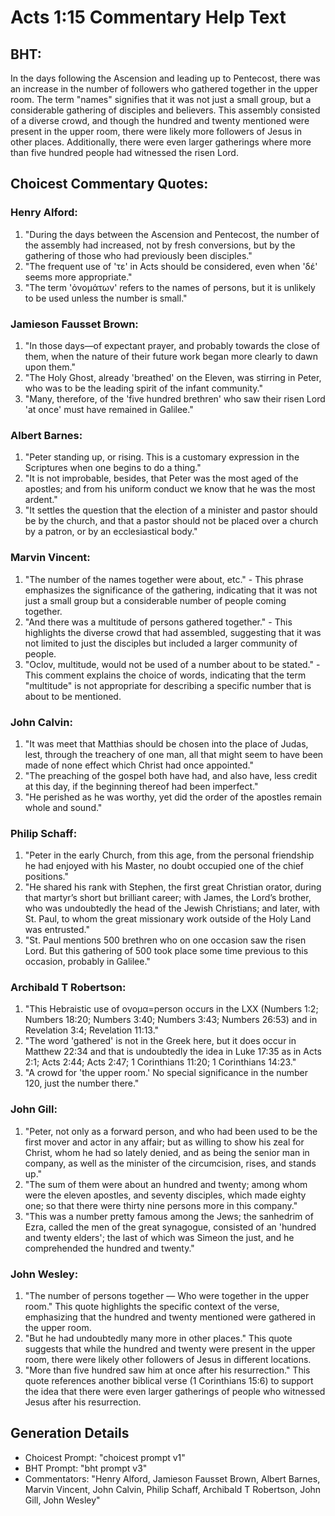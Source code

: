 # Acts 1:15 Commentary Help Text

## BHT:
In the days following the Ascension and leading up to Pentecost, there was an increase in the number of followers who gathered together in the upper room. The term "names" signifies that it was not just a small group, but a considerable gathering of disciples and believers. This assembly consisted of a diverse crowd, and though the hundred and twenty mentioned were present in the upper room, there were likely more followers of Jesus in other places. Additionally, there were even larger gatherings where more than five hundred people had witnessed the risen Lord.

## Choicest Commentary Quotes:
### Henry Alford:
1. "During the days between the Ascension and Pentecost, the number of the assembly had increased, not by fresh conversions, but by the gathering of those who had previously been disciples." 
2. "The frequent use of 'τε' in Acts should be considered, even when 'δέ' seems more appropriate." 
3. "The term 'ὀνομάτων' refers to the names of persons, but it is unlikely to be used unless the number is small."

### Jamieson Fausset Brown:
1. "In those days—of expectant prayer, and probably towards the close of them, when the nature of their future work began more clearly to dawn upon them." 
2. "The Holy Ghost, already 'breathed' on the Eleven, was stirring in Peter, who was to be the leading spirit of the infant community." 
3. "Many, therefore, of the 'five hundred brethren' who saw their risen Lord 'at once' must have remained in Galilee."

### Albert Barnes:
1. "Peter standing up, or rising. This is a customary expression in the Scriptures when one begins to do a thing." 
2. "It is not improbable, besides, that Peter was the most aged of the apostles; and from his uniform conduct we know that he was the most ardent."
3. "It settles the question that the election of a minister and pastor should be by the church, and that a pastor should not be placed over a church by a patron, or by an ecclesiastical body."

### Marvin Vincent:
1. "The number of the names together were about, etc." - This phrase emphasizes the significance of the gathering, indicating that it was not just a small group but a considerable number of people coming together.
2. "And there was a multitude of persons gathered together." - This highlights the diverse crowd that had assembled, suggesting that it was not limited to just the disciples but included a larger community of people.
3. "Oclov, multitude, would not be used of a number about to be stated." - This comment explains the choice of words, indicating that the term "multitude" is not appropriate for describing a specific number that is about to be mentioned.

### John Calvin:
1. "It was meet that Matthias should be chosen into the place of Judas, lest, through the treachery of one man, all that might seem to have been made of none effect which Christ had once appointed."
2. "The preaching of the gospel both have had, and also have, less credit at this day, if the beginning thereof had been imperfect."
3. "He perished as he was worthy, yet did the order of the apostles remain whole and sound."

### Philip Schaff:
1. "Peter in the early Church, from this age, from the personal friendship he had enjoyed with his Master, no doubt occupied one of the chief positions."
2. "He shared his rank with Stephen, the first great Christian orator, during that martyr’s short but brilliant career; with James, the Lord’s brother, who was undoubtedly the head of the Jewish Christians; and later, with St. Paul, to whom the great missionary work outside of the Holy Land was entrusted."
3. "St. Paul mentions 500 brethren who on one occasion saw the risen Lord. But this gathering of 500 took place some time previous to this occasion, probably in Galilee."

### Archibald T Robertson:
1. "This Hebraistic use of ονομα=person occurs in the LXX (Numbers 1:2; Numbers 18:20; Numbers 3:40; Numbers 3:43; Numbers 26:53) and in Revelation 3:4; Revelation 11:13." 
2. "The word 'gathered' is not in the Greek here, but it does occur in Matthew 22:34 and that is undoubtedly the idea in Luke 17:35 as in Acts 2:1; Acts 2:44; Acts 2:47; 1 Corinthians 11:20; 1 Corinthians 14:23."
3. "A crowd for 'the upper room.' No special significance in the number 120, just the number there."

### John Gill:
1. "Peter, not only as a forward person, and who had been used to be the first mover and actor in any affair; but as willing to show his zeal for Christ, whom he had so lately denied, and as being the senior man in company, as well as the minister of the circumcision, rises, and stands up."
2. "The sum of them were about an hundred and twenty; among whom were the eleven apostles, and seventy disciples, which made eighty one; so that there were thirty nine persons more in this company."
3. "This was a number pretty famous among the Jews; the sanhedrim of Ezra, called the men of the great synagogue, consisted of an 'hundred and twenty elders'; the last of which was Simeon the just, and he comprehended the hundred and twenty."

### John Wesley:
1. "The number of persons together — Who were together in the upper room." This quote highlights the specific context of the verse, emphasizing that the hundred and twenty mentioned were gathered in the upper room.
2. "But he had undoubtedly many more in other places." This quote suggests that while the hundred and twenty were present in the upper room, there were likely other followers of Jesus in different locations.
3. "More than five hundred saw him at once after his resurrection." This quote references another biblical verse (1 Corinthians 15:6) to support the idea that there were even larger gatherings of people who witnessed Jesus after his resurrection.


## Generation Details
- Choicest Prompt: "choicest prompt v1"
- BHT Prompt: "bht prompt v3"
- Commentators: "Henry Alford, Jamieson Fausset Brown, Albert Barnes, Marvin Vincent, John Calvin, Philip Schaff, Archibald T Robertson, John Gill, John Wesley"
